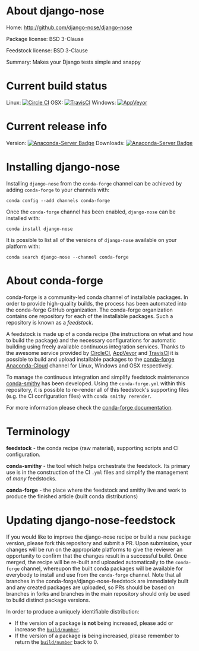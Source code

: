 About django-nose
=================

Home: http://github.com/django-nose/django-nose

Package license: BSD 3-Clause

Feedstock license: BSD 3-Clause

Summary: Makes your Django tests simple and snappy



Current build status
====================

Linux: [![Circle CI](https://circleci.com/gh/conda-forge/django-nose-feedstock.svg?style=shield)](https://circleci.com/gh/conda-forge/django-nose-feedstock)
OSX: [![TravisCI](https://travis-ci.org/conda-forge/django-nose-feedstock.svg?branch=master)](https://travis-ci.org/conda-forge/django-nose-feedstock)
Windows: [![AppVeyor](https://ci.appveyor.com/api/projects/status/github/conda-forge/django-nose-feedstock?svg=True)](https://ci.appveyor.com/project/conda-forge/django-nose-feedstock/branch/master)

Current release info
====================
Version: [![Anaconda-Server Badge](https://anaconda.org/conda-forge/django-nose/badges/version.svg)](https://anaconda.org/conda-forge/django-nose)
Downloads: [![Anaconda-Server Badge](https://anaconda.org/conda-forge/django-nose/badges/downloads.svg)](https://anaconda.org/conda-forge/django-nose)

Installing django-nose
======================

Installing `django-nose` from the `conda-forge` channel can be achieved by adding `conda-forge` to your channels with:

```
conda config --add channels conda-forge
```

Once the `conda-forge` channel has been enabled, `django-nose` can be installed with:

```
conda install django-nose
```

It is possible to list all of the versions of `django-nose` available on your platform with:

```
conda search django-nose --channel conda-forge
```


About conda-forge
=================

conda-forge is a community-led conda channel of installable packages.
In order to provide high-quality builds, the process has been automated into the
conda-forge GitHub organization. The conda-forge organization contains one repository
for each of the installable packages. Such a repository is known as a *feedstock*.

A feedstock is made up of a conda recipe (the instructions on what and how to build
the package) and the necessary configurations for automatic building using freely
available continuous integration services. Thanks to the awesome service provided by
[CircleCI](https://circleci.com/), [AppVeyor](http://www.appveyor.com/)
and [TravisCI](https://travis-ci.org/) it is possible to build and upload installable
packages to the [conda-forge](https://anaconda.org/conda-forge)
[Anaconda-Cloud](http://docs.anaconda.org/) channel for Linux, Windows and OSX respectively.

To manage the continuous integration and simplify feedstock maintenance
[conda-smithy](http://github.com/conda-forge/conda-smithy) has been developed.
Using the ``conda-forge.yml`` within this repository, it is possible to re-render all of
this feedstock's supporting files (e.g. the CI configuration files) with ``conda smithy rerender``.

For more information please check the [conda-forge documentation](https://conda-forge.org/docs/).

Terminology
===========

**feedstock** - the conda recipe (raw material), supporting scripts and CI configuration.

**conda-smithy** - the tool which helps orchestrate the feedstock.
                   Its primary use is in the construction of the CI ``.yml`` files
                   and simplify the management of *many* feedstocks.

**conda-forge** - the place where the feedstock and smithy live and work to
                  produce the finished article (built conda distributions)


Updating django-nose-feedstock
==============================

If you would like to improve the django-nose recipe or build a new
package version, please fork this repository and submit a PR. Upon submission,
your changes will be run on the appropriate platforms to give the reviewer an
opportunity to confirm that the changes result in a successful build. Once
merged, the recipe will be re-built and uploaded automatically to the
`conda-forge` channel, whereupon the built conda packages will be available for
everybody to install and use from the `conda-forge` channel.
Note that all branches in the conda-forge/django-nose-feedstock are
immediately built and any created packages are uploaded, so PRs should be based
on branches in forks and branches in the main repository should only be used to
build distinct package versions.

In order to produce a uniquely identifiable distribution:
 * If the version of a package **is not** being increased, please add or increase
   the [``build/number``](http://conda.pydata.org/docs/building/meta-yaml.html#build-number-and-string).
 * If the version of a package **is** being increased, please remember to return
   the [``build/number``](http://conda.pydata.org/docs/building/meta-yaml.html#build-number-and-string)
   back to 0.
